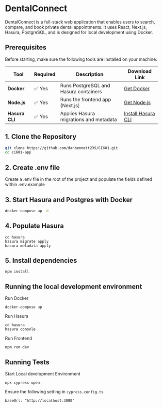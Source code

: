 # DentalConnect

DentalConnect is a full-stack web application that enables users to search, compare, and book private dental appointments. It uses React, Next.js, Hasura, PostgreSQL, and is designed for local development using Docker.

## Prerequisites

Before starting, make sure the following tools are installed on your machine:

| Tool           | Required | Description                                        | Download Link                                                   |
|----------------|----------|----------------------------------------------------|------------------------------------------------------------------|
| **Docker**     | ✅ Yes    | Runs PostgreSQL and Hasura containers              | [Get Docker](https://www.docker.com/products/docker-desktop)     |
| **Node.js**    | ✅ Yes    | Runs the frontend app (Next.js)                    | [Get Node.js](https://nodejs.org/)                               |
| **Hasura CLI** | ✅ Yes  | Applies Hasura migrations and metadata       | [Install Hasura CLI](https://hasura.io/docs/latest/hasura-cli/install-hasura-cli/) |


## 1. Clone the Repository

```bash
git clone https://github.com/danbennett239/CI601.git
cd ci601-app
```

## 2. Create .env file

Create a .env file in the root of the project and populate the fields defined within .env.example

## 3. Start Hasura and Postgres with Docker

```bash
docker-compose up -d
```

## 4. Populate Hasura
```
cd hasura
hasura migrate apply
hasura metadata apply
```

## 5. Install dependencies
```
npm install
```

## Running the local development environment

Run Docker
```
docker-compose up
```

Run Hasura
```
cd hasura
hasura console
```
Run Frontend 
```
npm run dev
```

## Running Tests
Start Local development Environment
```
npx cypress open
```

Ensure the following setting in `cypress.config.ts`
```
baseUrl: "http://localhost:3000"
```